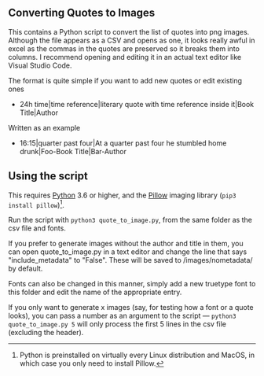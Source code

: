 ## Converting Quotes to Images

This contains a Python script to convert the list of quotes into png images. Although the file appears as a CSV and opens as one, it looks really awful in excel as the commas in the quotes are preserved so it breaks them into columns. I recommend opening and editing it in an actual text editor like Visual Studio Code.

The format is quite simple if you want to add new quotes or edit existing ones

* 24h time|time reference|literary quote with time reference inside it|Book Title|Author

Written as an example

* 16:15|quarter past four|At a quarter past four he stumbled home drunk|Foo-Book Title|Bar-Author

## Using the script
This requires [Python](https://apps.microsoft.com/store/search/python) 3.6 or higher, and the [Pillow](https://pillow.readthedocs.io/en/latest/installation.html#basic-installation) imaging library (`pip3 install pillow`)[^1].

Run the script with `python3 quote_to_image.py`, from the same folder as the csv file and fonts.

If you prefer to generate images without the author and title in them, you can open quote_to_image.py in a text editor and change the line that says "include_metadata" to "False". These will be saved to /images/nometadata/ by default.

Fonts can also be changed in this manner, simply add a new truetype font to this folder and edit the name of the appropriate entry.

If you only want to generate x images (say, for testing how a font or a quote looks), you can pass a number as an argument to the script — `python3 quote_to_image.py 5` will only process the first 5 lines in the csv file (excluding the header).

[^1]: Python is preinstalled on virtually every Linux distribution and MacOS, in which case you only need to install Pillow.
